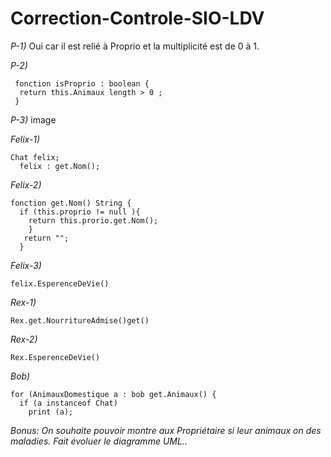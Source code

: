 # Correction-Controle-SIO-LDV

_P-1)_ Oui car il est relié à Proprio et la multiplicité est de 0 à 1.

_P-2)_
```
 fonction isProprio : boolean {
  return this.Animaux length > 0 ;
 }
```
_P-3)_ image

_Felix-1)_ 
```
Chat felix;
  felix : get.Nom();
```
_Felix-2)_
```
fonction get.Nom() String {
  if (this.proprio != null ){
    return this.prorio.get.Nom();
    }
   return "";
  }
```
_Felix-3)_

``` 
felix.EsperenceDeVie()
```
_Rex-1)_
```
Rex.get.NourritureAdmise()get()
```
_Rex-2)_
```
Rex.EsperenceDeVie()
```
_Bob)_
```
for (AnimauxDomestique a : bob get.Animaux() {
  if (a instanceof Chat)
    print (a);
```
_Bonus: On souhaite pouvoir montre aux Propriétaire si leur animaux on des maladies. Fait évoluer le diagramme UML.._
 
